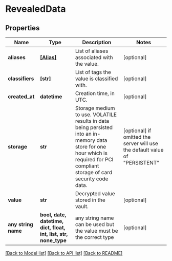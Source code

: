 # RevealedData


## Properties
Name | Type | Description | Notes
------------ | ------------- | ------------- | -------------
**aliases** | [**[Alias]**](Alias.md) | List of aliases associated with the value. | [optional] 
**classifiers** | **[str]** | List of tags the value is classified with. | [optional] 
**created_at** | **datetime** | Creation time, in UTC. | [optional] 
**storage** | **str** | Storage medium to use.  VOLATILE results in data being persisted into an in-memory data store for one hour which is required for PCI compliant storage of card security code data.  | [optional]  if omitted the server will use the default value of "PERSISTENT"
**value** | **str** | Decrypted value stored in the vault. | [optional] 
**any string name** | **bool, date, datetime, dict, float, int, list, str, none_type** | any string name can be used but the value must be the correct type | [optional]

[[Back to Model list]](../README.md#documentation-for-models) [[Back to API list]](../README.md#documentation-for-api-endpoints) [[Back to README]](../README.md)


